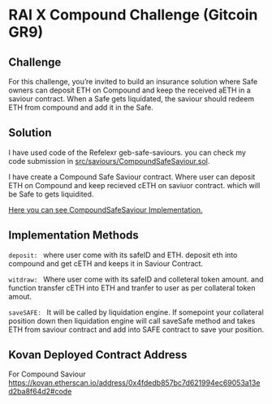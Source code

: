 # RAI X Compound Challenge (Gitcoin GR9)

## Challenge

For this challenge, you’re invited to build an insurance solution where Safe owners can deposit ETH on Compound and keep the received aETH in a saviour contract. When a Safe gets liquidated, the saviour should redeem ETH from compound and add it in the Safe.

## Solution

I have used code of the Refelexr geb-safe-saviours.
you can check my code submission in [src/saviours/CompoundSafeSaviour.sol](https://github.com/sunnyRK/RAIxCompundSafe/blob/master/src/saviours/CompoundSafeSaviour.sol).

I have create a Compound Safe Saviour contract. Where user can deposit ETH on Compound and keep recieved cETH on saviuor contract. which will be Safe to gets liquidited.

[Here you can see CompoundSafeSaviour Implementation.](https://github.com/sunnyRK/RAIxCompundSafe/blob/master/src/saviours/CompoundSafeSaviour.sol)

## Implementation Methods

`deposit: ` where user come with its safeID and ETH. deposit eth into compound and get cETH and keeps it in Saviour Contract.

`witdraw: ` Where user come with its safeID and colleteral token amount. and function transfer cETH into ETH and tranfer to user as per collateral token amout.

`saveSAFE: ` It will be called by liquidation engine. If somepoint your collateral position down then liquidation engine will call saveSafe method and takes ETH from saviour contract and add into SAFE contract to save your position.

## Kovan Deployed Contract Address

For Compound Saviour
https://kovan.etherscan.io/address/0x4fdedb857bc7d621994ec69053a13ed2ba8f64d2#code